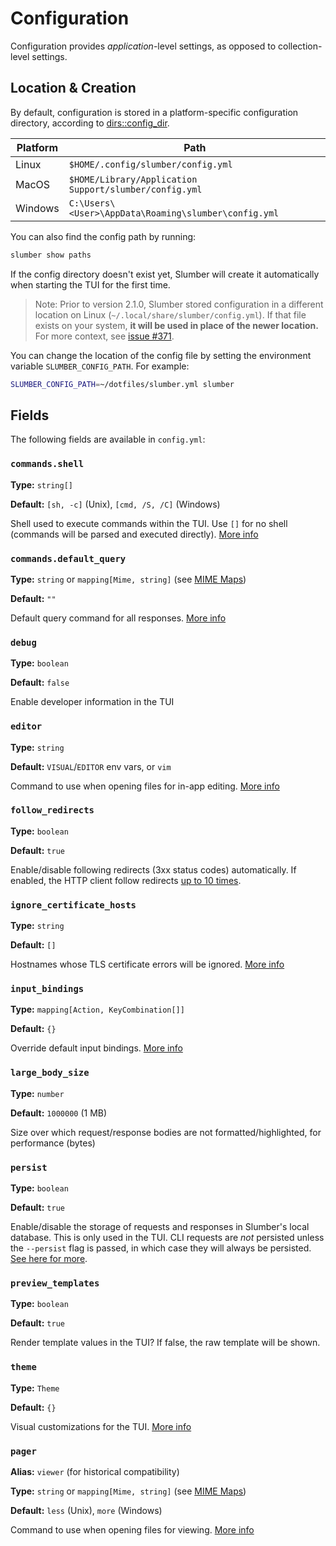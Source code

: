 # Configuration

Configuration provides _application_-level settings, as opposed to collection-level settings.

## Location & Creation

By default, configuration is stored in a platform-specific configuration directory, according to [dirs::config_dir](https://docs.rs/dirs/latest/dirs/fn.config_dir.html).

| Platform | Path                                                   |
| -------- | ------------------------------------------------------ |
| Linux    | `$HOME/.config/slumber/config.yml`                     |
| MacOS    | `$HOME/Library/Application Support/slumber/config.yml` |
| Windows  | `C:\Users\<User>\AppData\Roaming\slumber\config.yml`   |

You can also find the config path by running:

```sh
slumber show paths
```

If the config directory doesn't exist yet, Slumber will create it automatically when starting the TUI for the first time.

> Note: Prior to version 2.1.0, Slumber stored configuration in a different location on Linux (`~/.local/share/slumber/config.yml`). If that file exists on your system, **it will be used in place of the newer location.** For more context, see [issue #371](https://github.com/LucasPickering/slumber/issues/371).

You can change the location of the config file by setting the environment variable `SLUMBER_CONFIG_PATH`. For example:

```sh
SLUMBER_CONFIG_PATH=~/dotfiles/slumber.yml slumber
```

## Fields

The following fields are available in `config.yml`:

<!-- toc -->

### `commands.shell`

**Type:** `string[]`

**Default:** `[sh, -c]` (Unix), `[cmd, /S, /C]` (Windows)

Shell used to execute commands within the TUI. Use `[]` for no shell (commands will be parsed and executed directly). [More info](../../user_guide/tui/filter_query.md)

### `commands.default_query`

**Type:** `string` or `mapping[Mime, string]` (see [MIME Maps](./mime.md))

**Default:** `""`

Default query command for all responses. [More info](../../user_guide/tui/filter_query.md)

### `debug`

**Type:** `boolean`

**Default:** `false`

Enable developer information in the TUI

### `editor`

**Type:** `string`

**Default:** `VISUAL`/`EDITOR` env vars, or `vim`

Command to use when opening files for in-app editing. [More info](../../user_guide/tui/editor.md#editing)

### `follow_redirects`

**Type:** `boolean`

**Default:** `true`

Enable/disable following redirects (3xx status codes) automatically. If enabled, the HTTP client follow redirects [up to 10 times](https://docs.rs/reqwest/0.12.15/reqwest/index.html#redirect-policies).

### `ignore_certificate_hosts`

**Type:** `string`

**Default:** `[]`

Hostnames whose TLS certificate errors will be ignored. [More info](../../troubleshooting/tls.md)

### `input_bindings`

**Type:** `mapping[Action, KeyCombination[]]`

**Default:** `{}`

Override default input bindings. [More info](./input_bindings.md)

### `large_body_size`

**Type:** `number`

**Default:** `1000000` (1 MB)

Size over which request/response bodies are not formatted/highlighted, for performance (bytes)

### `persist`

**Type:** `boolean`

**Default:** `true`

Enable/disable the storage of requests and responses in Slumber's local database. This is only used in the TUI. CLI requests are _not_ persisted unless the `--persist` flag is passed, in which case they will always be persisted. [See here for more](../../user_guide/database.md).

### `preview_templates`

**Type:** `boolean`

**Default:** `true`

Render template values in the TUI? If false, the raw template will be shown.

### `theme`

**Type:** `Theme`

**Default:** `{}`

Visual customizations for the TUI. [More info](./theme.md)

### `pager`

**Alias:** `viewer` (for historical compatibility)

**Type:** `string` or `mapping[Mime, string]` (see [MIME Maps](./mime.md))

**Default:** `less` (Unix), `more` (Windows)

Command to use when opening files for viewing. [More info](../../user_guide/tui/editor.md#paging)
